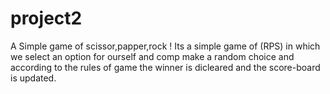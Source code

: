 # project2
A Simple game of scissor,papper,rock !
Its a simple game of (RPS) in which we select an
option for ourself and comp make a random choice 
and according to the rules of game the winner is 
dicleared and the score-board is updated.
